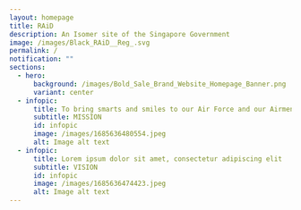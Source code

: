 ```yaml
---
layout: homepage
title: RAiD
description: An Isomer site of the Singapore Government
image: /images/Black_RAiD__Reg_.svg
permalink: /
notification: ""
sections:
  - hero:
      background: /images/Bold_Sale_Brand_Website_Homepage_Banner.png
      variant: center
  - infopic:
      title: To bring smarts and smiles to our Air Force and our Airmen
      subtitle: MISSION
      id: infopic
      image: /images/1685636480554.jpeg
      alt: Image alt text
  - infopic:
      title: Lorem ipsum dolor sit amet, consectetur adipiscing elit
      subtitle: VISION
      id: infopic
      image: /images/1685636474423.jpeg
      alt: Image alt text
---
```

